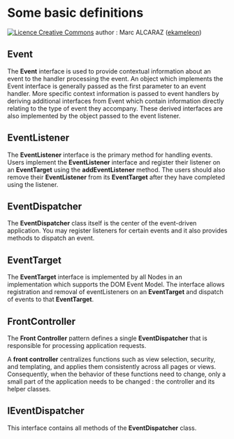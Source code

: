 # Some basic definitions #

<a href='http://creativecommons.org/licenses/by-sa/3.0/'><img src='http://i.creativecommons.org/l/by-sa/2.0/uk/88x31.png' alt='Licence Creative Commons' /></a> author : Marc ALCARAZ ([ekameleon](https://code.google.com/u/109962507657971592081/))



## Event ##

The **Event** interface is used to provide contextual information about an event to the handler processing the event. An object which implements the Event interface is generally passed as the first parameter to an event handler. More specific context information is passed to event handlers by deriving additional interfaces from Event which contain information directly relating to the type of event they accompany. These derived interfaces are also implemented by the object passed to the event listener.

## EventListener ##

The **EventListener** interface is the primary method for handling events. Users implement the **EventListener** interface and register their listener on an **EventTarget** using the **addEventListener** method. The users should also remove their **EventListener** from its **EventTarget** after they have completed using the listener.

## EventDispatcher ##

The **EventDispatcher** class itself is the center of the event-driven application. You may register listeners for certain events and it also provides methods to dispatch an event.

## EventTarget ##

The **EventTarget** interface is implemented by all Nodes in an implementation which supports the DOM Event Model. The interface allows registration and removal of eventListeners on an **EventTarget** and dispatch of events to that **EventTarget**.

## FrontController ##

The **Front Controller** pattern defines a single **EventDispatcher** that is responsible for processing application requests.

A **front controller** centralizes functions such as view selection, security, and templating, and applies them consistently across all pages or views. Consequently, when the behavior of these functions need to change, only a small part of the application needs to be changed : the controller and its helper classes.

## IEventDispatcher ##

This interface contains all methods of the **EventDispatcher** class.